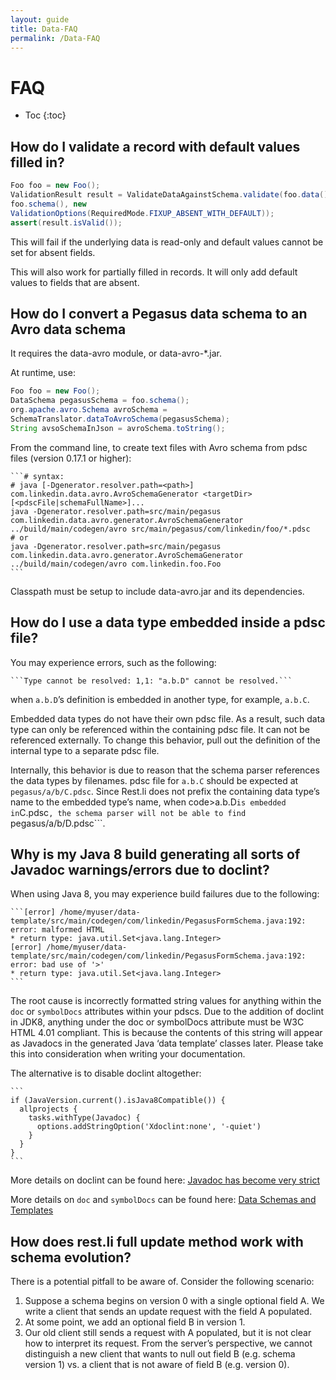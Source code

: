 ```yaml
---
layout: guide
title: Data-FAQ
permalink: /Data-FAQ
---
```




# FAQ

* Toc
{:toc}


## **How do I validate a record with default values filled in?**

```java  
Foo foo = new Foo();  
ValidationResult result = ValidateDataAgainstSchema.validate(foo.data(),
foo.schema(), new
ValidationOptions(RequiredMode.FIXUP_ABSENT_WITH_DEFAULT));  
assert(result.isValid());  
```

This will fail if the underlying data is read-only and default values
cannot be set for absent fields.

This will also work for partially filled in records. It will only add
default values to fields that are absent.

## How do I convert a Pegasus data schema to an Avro data schema

It requires the data-avro module, or data-avro-\*.jar.

At runtime, use:

```java  
Foo foo = new Foo();  
DataSchema pegasusSchema = foo.schema();  
org.apache.avro.Schema avroSchema =
SchemaTranslator.dataToAvroSchema(pegasusSchema);  
String avsoSchemaInJson = avroSchema.toString();  
```

From the command line, to create text files with Avro schema from pdsc
files (version 0.17.1 or higher):

    ```# syntax:
    # java [-Dgenerator.resolver.path=<path>] com.linkedin.data.avro.AvroSchemaGenerator <targetDir> [<pdscFile|schemaFullName>]...
    java -Dgenerator.resolver.path=src/main/pegasus com.linkedin.data.avro.generator.AvroSchemaGenerator ../build/main/codegen/avro src/main/pegasus/com/linkedin/foo/*.pdsc
    # or
    java -Dgenerator.resolver.path=src/main/pegasus com.linkedin.data.avro.generator.AvroSchemaGenerator ../build/main/codegen/avro com.linkedin.foo.Foo
    ```

Classpath must be setup to include data-avro.jar and its dependencies.

## How do I use a data type embedded inside a pdsc file?

You may experience errors, such as the
    following:

    ```Type cannot be resolved: 1,1: "a.b.D" cannot be resolved.```

when ```a.b.D```’s definition is embedded in another type, for
example, ```a.b.C```.

Embedded data types do not have their own pdsc file. As a result, such
data type can only be referenced within the containing pdsc file. It can
not be referenced externally. To change this behavior, pull out the
definition of the internal type to a separate pdsc file.

Internally, this behavior is due to reason that the schema parser
references the data types by filenames. pdsc file for ```a.b.C```
should be expected at ```pegasus/a/b/C.pdsc```. Since Rest.li
does not prefix the containing data type’s name to the embedded type’s
name, when code\>a.b.D``` is embedded in ```C.pdsc```, the
schema parser will not be able to find
```pegasus/a/b/D.pdsc```.

## Why is my Java 8 build generating all sorts of Javadoc warnings/errors due to doclint?

When using Java 8, you may experience build failures due to the
following:

    ```[error] /home/myuser/data-template/src/main/codegen/com/linkedin/PegasusFormSchema.java:192: error: malformed HTML
    * return type: java.util.Set<java.lang.Integer>
    [error] /home/myuser/data-template/src/main/codegen/com/linkedin/PegasusFormSchema.java:192: error: bad use of '>'
    * return type: java.util.Set<java.lang.Integer>
    ```

The root cause is incorrectly formatted string values for anything
within the `doc` or `symbolDocs` attributes within your pdscs. Due to
the addition of doclint in JDK8, anything under the doc or symbolDocs
attribute must be W3C HTML 4.01 compliant. This is because the contents
of this string will appear as Javadocs in the generated Java ‘data
template’ classes later. Please take this into consideration when
writing your documentation.

The alternative is to disable doclint altogether:

    ```  
    if (JavaVersion.current().isJava8Compatible()) {
      allprojects {
        tasks.withType(Javadoc) {
          options.addStringOption('Xdoclint:none', '-quiet')
        }
      }
    }
    ```

More details on doclint can be found here: [Javadoc has become very
strict](http://stackoverflow.com/questions/22528767/jdk8-and-javadoc-has-become-very-strict)

More details on `doc` and `symbolDocs` can be found here: [Data Schemas
and
Templates](DATA-Data-Schema-and-Templates)

## How does rest.li full update method work with schema evolution?

There is a potential pitfall to be aware of. Consider the following
scenario:

1.  Suppose a schema begins on version 0 with a single optional field A.
    We write a client that sends an update request with the field A
    populated.
2.  At some point, we add an optional field B in version 1.
3.  Our old client still sends a request with A populated, but it is not
    clear how to interpret its request. From the server’s perspective,
    we cannot distinguish a new client that wants to null out field B
    (e.g. schema version 1) vs. a client that is not aware of field B
    (e.g. version 0).
